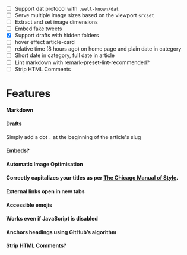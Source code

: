 - [ ] Support dat protocol with `.well-known/dat`
- [ ] Serve multiple image sizes based on the viewport `srcset`
- [ ] Extract and set image dimensions
- [ ] Embed fake tweets
- [x] Support drafts with hidden folders
- [ ] hover effect article-card
- [ ] relative time (8 hours ago) on home page and plain date in category
- [ ] Short date in category, full date in article
- [ ] Lint markdown with remark-preset-lint-recommended?
- [ ] Strip HTML Comments

# Features

#### Markdown

#### Drafts

Simply add a dot `.` at the beginning of the article's slug

#### Embeds?

#### Automatic Image Optimisation

#### Correctly capitalizes your titles as per [The Chicago Manual of Style](http://www.chicagomanualofstyle.org/home.html).

#### External links open in new tabs

#### Accessible emojis

#### Works even if JavaScript is disabled

#### Anchors headings using GitHub’s algorithm

#### Strip HTML Comments?
